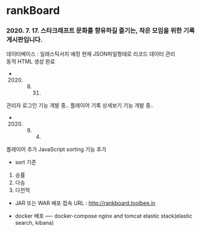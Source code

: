 # rankBoard
 
### 2020. 7. 17. 스타크래프트 문화를 향유하길 즐기는, 작은 모임을 위한 기록 게시판입니다. 

데이터베이스 : 일래스틱서치 예정
현재 JSON파일형태로 리코드 데이터 관리  
동적 HTML 생성 완료

- 2020. 8. 31.
관리자 로그인 기능 개발 중..
플레이어 기록 상세보기 기능 개발 중..

- 2020. 9. 4.
플레이어 추가
JavaScript sorting 기능 추가
- sort 기준
 1) 승률
 2) 다승
 3) 다전적

- JAR 또는 WAR 배포
접속 URL : http://rankboard.toolbee.in

- docker 배포
—- docker-compose
  nginx and tomcat
  elastic stack(elastic search, kibana)
